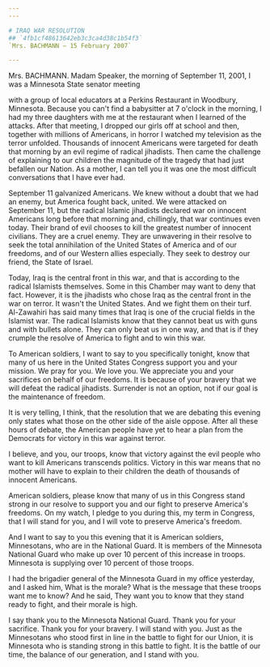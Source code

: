 ```yaml
---
---

# IRAQ WAR RESOLUTION
## `4fb1cf48613642eb3c3ca4d38c1b54f3`
`Mrs. BACHMANN — 15 February 2007`

---
```



Mrs. BACHMANN. Madam Speaker, the morning of September 11, 2001, I 
was a Minnesota State senator meeting


with a group of local educators at a Perkins Restaurant in Woodbury, 
Minnesota. Because you can't find a babysitter at 7 o'clock in the 
morning, I had my three daughters with me at the restaurant when I 
learned of the attacks. After that meeting, I dropped our girls off at 
school and then, together with millions of Americans, in horror I 
watched my television as the terror unfolded. Thousands of innocent 
Americans were targeted for death that morning by an evil regime of 
radical jihadists. Then came the challenge of explaining to our 
children the magnitude of the tragedy that had just befallen our 
Nation. As a mother, I can tell you it was one the most difficult 
conversations that I have ever had.

September 11 galvanized Americans. We knew without a doubt that we 
had an enemy, but America fought back, united. We were attacked on 
September 11, but the radical Islamic jihadists declared war on 
innocent Americans long before that morning and, chillingly, that war 
continues even today. Their brand of evil chooses to kill the greatest 
number of innocent civilians. They are a cruel enemy. They are 
unwavering in their resolve to seek the total annihilation of the 
United States of America and of our freedoms, and of our Western allies 
especially. They seek to destroy our friend, the State of Israel.

Today, Iraq is the central front in this war, and that is according 
to the radical Islamists themselves. Some in this Chamber may want to 
deny that fact. However, it is the jihadists who chose Iraq as the 
central front in the war on terror. It wasn't the United States. And we 
fight them on their turf. Al-Zawahiri has said many times that Iraq is 
one of the crucial fields in the Islamist war. The radical Islamists 
know that they cannot beat us with guns and with bullets alone. They 
can only beat us in one way, and that is if they crumple the resolve of 
America to fight and to win this war.

To American soldiers, I want to say to you specifically tonight, know 
that many of us here in the United States Congress support you and your 
mission. We pray for you. We love you. We appreciate you and your 
sacrifices on behalf of our freedoms. It is because of your bravery 
that we will defeat the radical jihadists. Surrender is not an option, 
not if our goal is the maintenance of freedom.

It is very telling, I think, that the resolution that we are debating 
this evening only states what those on the other side of the aisle 
oppose. After all these hours of debate, the American people have yet 
to hear a plan from the Democrats for victory in this war against 
terror.

I believe, and you, our troops, know that victory against the evil 
people who want to kill Americans transcends politics. Victory in this 
war means that no mother will have to explain to their children the 
death of thousands of innocent Americans.

American soldiers, please know that many of us in this Congress stand 
strong in our resolve to support you and our fight to preserve 
America's freedoms. On my watch, I pledge to you during this, my term 
in Congress, that I will stand for you, and I will vote to preserve 
America's freedom.

And I want to say to you this evening that it is American soldiers, 
Minnesotans, who are in the National Guard. It is members of the 
Minnesota National Guard who make up over 10 percent of this increase 
in troops. Minnesota is supplying over 10 percent of those troops.

I had the brigadier general of the Minnesota Guard in my office 
yesterday, and I asked him, What is the morale? What is the message 
that these troops want me to know? And he said, They want you to know 
that they stand ready to fight, and their morale is high.

I say thank you to the Minnesota National Guard. Thank you for your 
sacrifice. Thank you for your bravery. I will stand with you. Just as 
the Minnesotans who stood first in line in the battle to fight for our 
Union, it is Minnesota who is standing strong in this battle to fight. 
It is the battle of our time, the balance of our generation, and I 
stand with you.